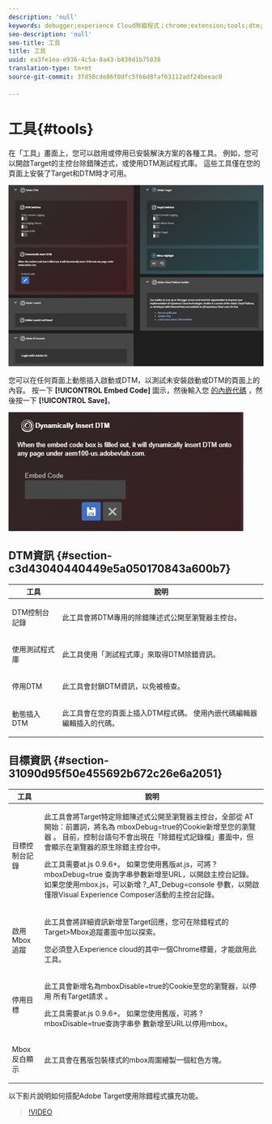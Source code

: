 ```yaml
---
description: 'null'
keywords: debugger;experience Cloud除錯程式；chrome;extension;tools;dtm;target
seo-description: 'null'
seo-title: 工具
title: 工具
uuid: ea3fe1ea-e936-4c5a-8a43-b830d1b75038
translation-type: tm+mt
source-git-commit: 3fd50cde86f0dfc5f66d8faf63112adf24beeac0

---
```



# 工具{#tools}

在「工具」畫面上，您可以啟用或停用已安裝解決方案的各種工具。 例如，您可以開啟Target的主控台除錯陳述式，或使用DTM測試程式庫。 這些工具僅在您的頁面上安裝了Target和DTM時才可用。

![](assets/tools.jpg)

您可以在任何頁面上動態插入啟動或DTM，以測試未安裝啟動或DTM的頁面上的內容。 按一下 **[!UICONTROL Embed Code]** 圖示，然後輸入您 [的內嵌代碼](https://experiencecloud.adobe.com/resources/help/en_US/dtm/deployment.html) ，然後按一下 **[!UICONTROL Save]**。

![](assets/tools-embedcode.jpg)

## DTM資訊 {#section-c3d43040440449e5a050170843a600b7}

<table id="table_04625C3319134E169A35DB74C1D1FB31"> 
 <thead> 
  <tr> 
   <th colname="col1" class="entry"> 工具 </th> 
   <th colname="col2" class="entry"> 說明 </th> 
  </tr>
 </thead>
 <tbody> 
  <tr> 
   <td colname="col1"> <p> DTM控制台記錄 </p> </td> 
   <td colname="col2"> <p>此工具會將DTM專用的除錯陳述式公開至瀏覽器主控台。 </p> </td> 
  </tr> 
  <tr> 
   <td colname="col1"> <p>使用測試程式庫 </p> </td> 
   <td colname="col2"> <p>此工具使用「測試程式庫」來取得DTM除錯資訊。 </p> </td> 
  </tr> 
  <tr> 
   <td colname="col1"> <p>停用DTM </p> </td> 
   <td colname="col2"> <p>此工具會封鎖DTM資訊，以免被檢查。 </p> </td> 
  </tr> 
  <tr> 
   <td colname="col1"> <p> 動態插入DTM </p> </td> 
   <td colname="col2"> <p> 此工具會在您的頁面上插入DTM程式碼。 使用內嵌代碼編輯器編輯插入的代碼。 </p> </td> 
  </tr> 
 </tbody> 
</table>

## 目標資訊 {#section-31090d95f50e455692b672c26e6a2051}

<table id="table_A71D269B49F4417599EBACA44D5CCF4F"> 
 <thead> 
  <tr> 
   <th colname="col1" class="entry"> 工具 </th> 
   <th colname="col2" class="entry"> 說明 </th> 
  </tr>
 </thead>
 <tbody> 
  <tr> 
   <td colname="col1"> <p>目標控制台記錄 </p> </td> 
   <td colname="col2"> <p><span class="codeph"> 此工具會將Target特定除錯陳述式公開至瀏覽器主控台，全部從 </span> AT開始：前置詞，將名為 <span class="codeph"> mboxDebug=true的Cookie新增至您的瀏覽器</span> 。 目前，控制台語句不會出現在「除錯程式記錄檔」畫面中，但會顯示在瀏覽器的原生除錯主控台中。 </p> <p> 此工具需要at.js 0.9.6+。 如果您使用舊版at.js，可將 <span class="codeph"> ?mboxDebug=true</span> 查詢字串參數新增至URL，以開啟主控台記錄。 如果您使用mbox.js，可以新增 <span class="codeph"> ?_AT_Debug=console</span> 參數，以開啟僅限Visual Experience Composer活動的主控台記錄。 </p> </td> 
  </tr> 
  <tr> 
   <td colname="col1"> <p> 啟用Mbox追蹤 </p> </td> 
   <td colname="col2"> <p>此工具會將詳細資訊新增至Target回應，您可在除錯程式的 <span class="uicontrol"></span> Target&gt;Mbox追蹤畫面中加以探索。 </p> <p> 您必須登入Experience cloud的其中一個Chrome標籤，才能啟用此工具。 </p> </td> 
  </tr> 
  <tr> 
   <td colname="col1"> <p>停用目標 </p> </td> 
   <td colname="col2"> <p>此工具會新增名為mboxDisable=true的Cookie至您的瀏覽器，以停用 <span class="codeph"> 所有Target請求</span> 。 </p> <p> 此工具需要at.js 0.9.6+。 如果您使用舊版，可將 <span class="codeph"> ?mboxDisable=true查詢字串參 </span>數新增至URL以停用mbox。 </p> </td> 
  </tr> 
  <tr> 
   <td colname="col1"> <p> Mbox反白顯示 </p> </td> 
   <td colname="col2"> <p> 此工具會在舊版包裝樣式的mbox周圍繪製一個紅色方塊。 </p> </td> 
  </tr> 
 </tbody> 
</table>

以下影片說明如何搭配Adobe Target使用除錯程式擴充功能。

>[!VIDEO](https://video.tv.adobe.com/v/23115t2/?captions=chi_hant)
